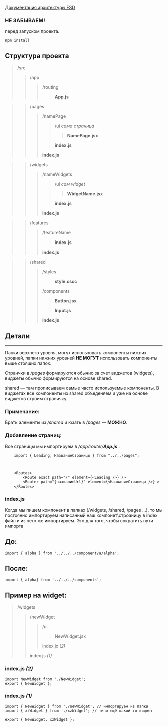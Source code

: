 [Документация архитектуры FSD](https://feature-sliced.design/docs/get-started/overview)

### НЕ ЗАБЫВАЕМ!
перед запуском проекта. 
```
npm install 
```




## Структура проекта

> /src
>> /app
>>> /routing
>>>> **App.js**

>> /pages
>>> /namePage
>>>> /ui _сама страница_
>>>>> **NamePage.jsx**
>>>>> 
>>>> **index.js**
>>>> 
>>> **index.js** 

>> /widgets
>>> /nameWidgets
>>>> /ui _сам widget_
>>>>> **WidgetName.jsx**
>>>>> 
>>>> **index.js**
>>>> 
>>> **index.js** 

>> /features
>>> /featureName
>>>> **index.js**
>>>> 
>>> **index.js**

>> /shared
>>> /styles
>>> 
>>>> **style.cscc**
>>>> 
>>> /components
>>>> 
>>>> **Button.jsx**
>>>> 
>>>> **Input.js**
>>>> 
>>> **index.js**

## Детали
-----------------------------

Папки верхнего уровня, могут использовать компоненты нижних уровней, папки нижних уровней **НЕ МОГУТ** использовать компоненты выше стоящих папок.

Странчки в _/pages_ формируются обычно за счет виджетов (widgets), виджеты обычно формируются на основе shared.

shared — там прописываем самые часто используемые компоненты. В виджетах все компоненты из shared объеденяем и уже на основе виджетов строим страничку.

### Примечание: 
Брать элементы из _/shared_ и юзать в _/pages_ — **МОЖНО**.


### Добавление страниц:
Все страницы мы импортируем в _/app/router/**App.js**_ .

```
    import { Leading, НазваниеСтраницы } from "../../pages";

   

    <Routes>
        <Route exact path="/" element={<Leading />} />
        <Router path="{названиеUrl}" element={<НазваниеСтраницы />} > 
    </Routes> 
```

### index.js

Когда мы пишем компонент в папках (/widgets, /shared, /pages ...), то мы постоянно импортируем написанный наш компонет\строаницу в index файл и из него же импортируем.
Это для того, чтобы сократить пути импорта


## До:
``` import { alpha } from '../../../component/a/alpha'; ```
## После:
``` import { alpha} from '../../../components'; ```

## Пример на widget:

>/widgets
>>
>> /newWidget
>>>
>>> /ui
>>>>
>>>> NewWidget.jsx
>>>
>>> index.jx _(2)_
>>
>> index.js _(1)_


### index.js _(2)_
```
import NewWidget from './NewWidget';
export { NewWidget };
```
### index.js _(1)_
```
import { NewWidget } from './newWidget'; // импортируем из папки
import { xzWidget } from './xzWidget'; // типо ещё какой то виджет

export { NewWidget, xzWidget };
```
